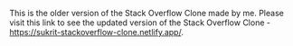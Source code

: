 This is the older version of the Stack Overflow Clone made by me.
Please visit this link to see the updated version of the Stack Overflow Clone - https://sukrit-stackoverflow-clone.netlify.app/.
